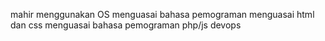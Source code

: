 mahir menggunakan OS
menguasai bahasa pemograman
menguasai html dan css
menguasai bahasa pemograman php/js
devops
